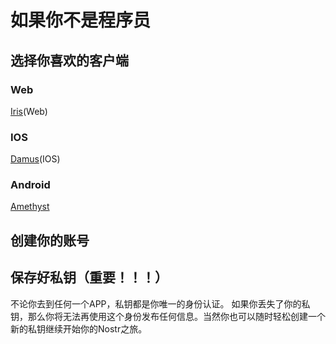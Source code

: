 # 如果你不是程序员

## 选择你喜欢的客户端

### Web
[Iris](iris.to)(Web)
### IOS
[Damus](https://damus.io/)(IOS)
### Android
[Amethyst](https://play.google.com/store/apps/details?id=com.vitorpamplona.amethyst&pli=1)


## 创建你的账号

## 保存好私钥（重要！！！）

不论你去到任何一个APP，私钥都是你唯一的身份认证。 如果你丢失了你的私钥，那么你将无法再使用这个身份发布任何信息。当然你也可以随时轻松创建一个新的私钥继续开始你的Nostr之旅。

##

